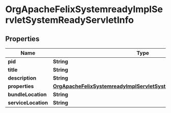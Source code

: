 

# OrgApacheFelixSystemreadyImplServletSystemReadyServletInfo

## Properties

Name | Type | Description | Notes
------------ | ------------- | ------------- | -------------
**pid** | **String** |  |  [optional]
**title** | **String** |  |  [optional]
**description** | **String** |  |  [optional]
**properties** | [**OrgApacheFelixSystemreadyImplServletSystemReadyServletProperties**](OrgApacheFelixSystemreadyImplServletSystemReadyServletProperties.md) |  |  [optional]
**bundleLocation** | **String** |  |  [optional]
**serviceLocation** | **String** |  |  [optional]



